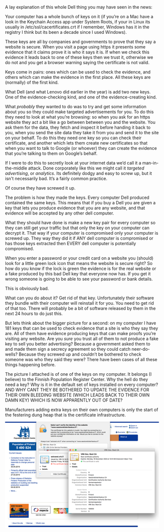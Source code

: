 A lay explanation of this whole Dell thing you may have seen in the news:

Your computer has a whole bunch of keys on it (if you’re on a Mac have a look in the Keychain Access app under System Roots, if your in Linux its usually in /etc/ssl/cacertificates.crt if I remember, Windows has it in the registry I think but its been a decade since I used Windows).

These keys are all by companies and governments to prove that they say a website is secure. When you visit a page using https it presents some evidence that it claims prove it is who it says it is. If when we check this evidence it leads back to one of these keys then we trust it, otherwise we do not and you get a browser warning saying the certificate is not valid.

Keys come in pairs: ones which can be used to check the evidence, and others which can make the evidence in the first place. All these keys are (normally) of the first kind.

What Dell (and what Lenovo did earlier in the year) is add two new keys. One of the evidence-checking kind, and one of the evidence-creating kind.

What *probably* they wanted to do was to try and get some information about you so they could make targeted advertisements for you. To do this they need to look at what you’re browsing: so when you ask for an https website they act a bit like a go between between you and the website. You ask them for the data, they fetch and inspect it before handing it back to you, when you send the site data they take it from you and send it to the site on your behalf. To do this they need one key so you can check their certificate, and another which lets them create new certificates so that when you want to talk to Google (or whoever) they can create the evidence that you’re talking to them on Google’s behalf.

If I were to do this to secretly look at your internet data we’d call it a man-in-the-middle attack. Done corporately like this we might call it *targeted advertising*, or *analytics*. Its definitely dodgy and easy to screw up, but it isn't necessarily bad. It’s a fairly common practice.

Of course they have screwed it up.

The problem is how they made the keys. Every computer Dell produced contained the same keys. This means that if you buy a Dell you are given a key that lets you produce evidence that you are any website, and that evidence will be accepted by any other dell computer.

What they should have done is make a new key pair for every computer so they can still get your traffic but that only the key on your computer can decrypt it. That way if your computer is compromised only your computer is screwed up. They way they did it if ANY dell computer is compromised or has those keys extracted then EVERY dell computer is potentially compromised.

When you enter a password or your credit card on a website you (should) look for a little green lock icon that means the website is secure right? So how do you know if the lock is green the evidence is for the real website or a fake produced by this bad Dell key that everyone now has. If you get it wrong someone is going to be able to see your password or bank details.

This is obviously bad.

What can you do about it? Get rid of that key. Unfortunately their software they bundle with their computer will reinstall it for you. You need to get rid of that too. There will probably be a bit of software released by them in the next 24 hours to do just this.

But lets think about the bigger picture for a second: on my computer I have 181 keys that can be used to check evidence that a site is who they say they are. All of them have evidence producing keys that can make proofs you’re visiting any website. Are you *sure* you trust all of them to not produce a fake key to sell you better advertising? Because a government asked them to and made them sign a secrecy agreement so they could catch neer-do-wells? Because they screwed up and couldn’t be bothered to check someone was who they said they were? There have been cases of all these things happening before.

The picture I attached is of one of the keys on my computer. It belongs (I believe) to the Finnish Population Register Center. Why the hell do they need a key? Why is it in the default set of keys installed on every computer? AND WHY CANT THEY BE BOTHERED TO UPDATE THE EVIDENCE FOR THEIR OWN BLEEDING WEBSITE (WHICH LEADS BACK TO THEIR OWN DAMN KEY) WHICH IS NOW APPARENTLY OUT OF DATE?

Manufacturers adding extra keys on their own computers is only the start of the festering dung heap that is the certificate infrastructure.

![Bad SSL certificate](https://raw.githubusercontent.com/bogwonch/notes/master/dell-ssl-screwup.png)
